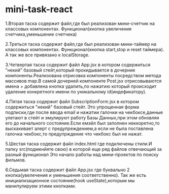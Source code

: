 # mini-task-react
<p>1.Вторая таска содержит файл,где был реализован мини-счетчик на классовых компонентах.
Функционал(кнопка увеличения счетчика,уменьшение счетчика)</p>
<p>2.Треться таска содержит файл,где был реализован мини-таймер на классовых компонентах.
Функционал(кнопка start,stop и reset таймера).
А так же все привязано к localStorage.</p>
<p>3.Четвертая таска содержит файл App.jsx в котором содержиться "некий" базовый стейт,который прокидывается в дочерние компоненты.Реализована отрисовка компоненты посредством метода массивов map.В самой дочерней компоненте Post.jsx отрисовываются имена + добавлена кнопка удалить,по нажатию который происходит удаление конкретного имени по уникальному id(индефикатору).</p>
<p>4.Пятая таска содержит файл SubscriptionForm.jsx в котором содержиться "некий" базовый стейт.
Это упрощенная форма подписки,где после ввода email и нажатии галочки на чекбоксе,данные улетают в стейт и эмулируют  работу Базы Данных,при этом обновляя его до начального состояние.Если емэйл был заполнен неккоретно,то выскакивает алерт с предупреждением,а если не была поставлена галочка чекбокс,то предупрждение что чекбокс был не нажат.
</p>
<p>5.Шестая таска содержит файл index.html где подключены стили.И папку src(подменйяте свою) в которой еще ряд файлов отвечающий за разный функционал
Это начало работы над мини-проектов по поиску фильмов.
</p>
<p>6.Седьмая таска содержит файл App.jsx где буквально 2 кнопка(увелечения и уменьшения соответственно).
Так же есть инициализационное состояние(hook useState),которым мы манипулируем этими кнопками.
</p>





